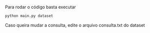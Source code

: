Para rodar o código basta executar
```bash
python main.py dataset
```

Caso queira mudar a consulta, edite o arquivo consulta.txt do dataset
